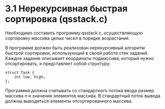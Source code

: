 # 3.1 Нерекурсивная быстрая сортировка (qsstack.c)
Необходимо составить программу qsstack.c, осуществляющую сортировку массива целых чисел в порядке возрастания.

В программе должен быть реализован нерекурсивный алгоритм быстрой сортировки, использующий в своей работе стек заданий. Каждое задание описывает координаты подмассива, который нужно отсортировать, и представляет собой структуру:
```
struct Task {
    int low, high;
};
```
Программа должна считывать со стандартного потока ввода размер массива $n$ и значения элементов массива. В стандартный поток вывода должны выводиться элементы отсортированного массива. 
